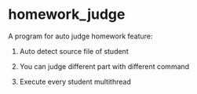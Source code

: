 # homework_judge

A program for auto judge homework
feature:
1. Auto detect source file of student

2. You can judge different part with different command

3. Execute every student multithread
